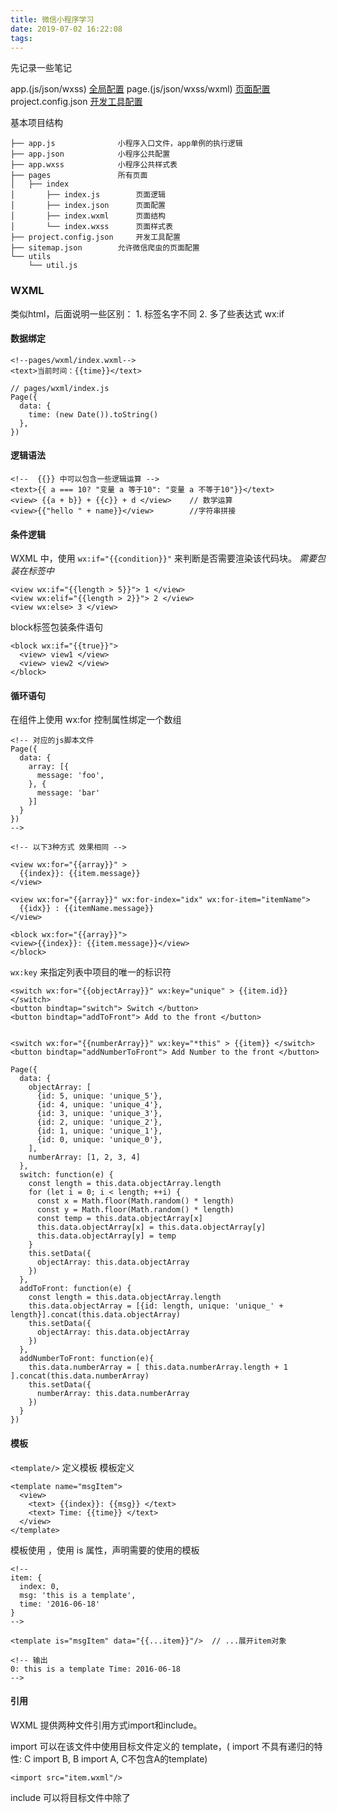 ```yaml
---
title: 微信小程序学习
date: 2019-07-02 16:22:08
tags:
---
```


先记录一些笔记

app.(js/json/wxss)          [全局配置](https://developers.weixin.qq.com/miniprogram/dev/reference/configuration/app.html)
page.(js/json/wxss/wxml)    [页面配置](https://developers.weixin.qq.com/miniprogram/dev/reference/configuration/page.html)
project.config.json     [开发工具配置](https://developers.weixin.qq.com/miniprogram/dev/devtools/projectconfig.html)

基本项目结构
```
├── app.js              小程序入口文件，app单例的执行逻辑
├── app.json            小程序公共配置
├── app.wxss            小程序公共样式表
├── pages               所有页面
│   ├── index
│       ├── index.js        页面逻辑
│       ├── index.json      页面配置
│       ├── index.wxml      页面结构
│       └── index.wxss      页面样式表
├── project.config.json     开发工具配置
├── sitemap.json        允许微信爬虫的页面配置
└── utils               
    └── util.js
```

### WXML
类似html，后面说明一些区别：
    1. 标签名字不同
    2. 多了些表达式 wx:if
    

#### 数据绑定

```
<!--pages/wxml/index.wxml-->
<text>当前时间：{{time}}</text>
```

```
// pages/wxml/index.js
Page({
  data: {
    time: (new Date()).toString()
  },
})
```

#### 逻辑语法

```
<!--  {{}} 中可以包含一些逻辑运算 -->
<text>{{ a === 10? "变量 a 等于10": "变量 a 不等于10"}}</text>
<view> {{a + b}} + {{c}} + d </view>    // 数学运算
<view>{{"hello " + name}}</view>        //字符串拼接
```
#### 条件逻辑
WXML 中，使用 `wx:if="{{condition}}"` 来判断是否需要渲染该代码块。
*需要包装在标签中*

```
<view wx:if="{{length > 5}}"> 1 </view>
<view wx:elif="{{length > 2}}"> 2 </view>
<view wx:else> 3 </view>
```
block标签包装条件语句
```
<block wx:if="{{true}}">
  <view> view1 </view>
  <view> view2 </view>
</block>
```

#### 循环语句
在组件上使用 wx:for 控制属性绑定一个数组
```
<!-- 对应的js脚本文件
Page({
  data: {
    array: [{
      message: 'foo',
    }, {
      message: 'bar'
    }]
  }
})
-->

<!-- 以下3种方式 效果相同 -->

<view wx:for="{{array}}" >
  {{index}}: {{item.message}}
</view>

<view wx:for="{{array}}" wx:for-index="idx" wx:for-item="itemName">
  {{idx}} : {{itemName.message}}
</view>

<block wx:for="{{array}}">
<view>{{index}}: {{item.message}}</view>
</block>

```
`wx:key` 来指定列表中项目的唯一的标识符

```
<switch wx:for="{{objectArray}}" wx:key="unique" > {{item.id}} </switch>
<button bindtap="switch"> Switch </button>
<button bindtap="addToFront"> Add to the front </button>


<switch wx:for="{{numberArray}}" wx:key="*this" > {{item}} </switch>
<button bindtap="addNumberToFront"> Add Number to the front </button>
```

```
Page({
  data: {
    objectArray: [
      {id: 5, unique: 'unique_5'},
      {id: 4, unique: 'unique_4'},
      {id: 3, unique: 'unique_3'},
      {id: 2, unique: 'unique_2'},
      {id: 1, unique: 'unique_1'},
      {id: 0, unique: 'unique_0'},
    ],
    numberArray: [1, 2, 3, 4]
  },
  switch: function(e) {
    const length = this.data.objectArray.length
    for (let i = 0; i < length; ++i) {
      const x = Math.floor(Math.random() * length)
      const y = Math.floor(Math.random() * length)
      const temp = this.data.objectArray[x]
      this.data.objectArray[x] = this.data.objectArray[y]
      this.data.objectArray[y] = temp
    }
    this.setData({
      objectArray: this.data.objectArray
    })
  },
  addToFront: function(e) {
    const length = this.data.objectArray.length
    this.data.objectArray = [{id: length, unique: 'unique_' + length}].concat(this.data.objectArray)
    this.setData({
      objectArray: this.data.objectArray
    })
  },
  addNumberToFront: function(e){
    this.data.numberArray = [ this.data.numberArray.length + 1 ].concat(this.data.numberArray)
    this.setData({
      numberArray: this.data.numberArray
    })
  }
})
```
#### 模板
`<template/>` 定义模板
模板定义
```
<template name="msgItem">
  <view>
    <text> {{index}}: {{msg}} </text>
    <text> Time: {{time}} </text>
  </view>
</template>
```

模板使用 ，使用 is 属性，声明需要的使用的模板
```
<!--
item: {
  index: 0,
  msg: 'this is a template',
  time: '2016-06-18'
}
-->

<template is="msgItem" data="{{...item}}"/>  // ...展开item对象

<!-- 输出
0: this is a template Time: 2016-06-18
-->
```

#### 引用
WXML 提供两种文件引用方式import和include。

import 可以在该文件中使用目标文件定义的 template，( import 不具有递归的特性: C import B, B import A, C不包含A的template)  
```
<import src="item.wxml"/>
```

include 可以将目标文件中除了 <template/> <wxs/> 外的整个代码引入，相当于是拷贝到 include 位置

```
<!-- index.wxml -->
<include src="header.wxml"/>

<view> body </view>

<include src="footer.wxml"/>
```

### WXSS



函数定义
```
Page({
  clickMe: function() {
    this.setData({ msg: "Hello World" })
  }
})
```
